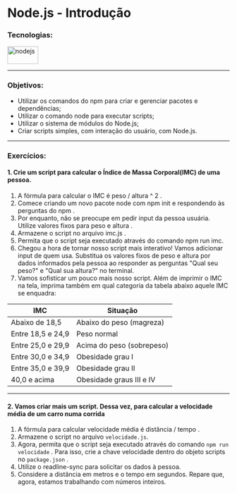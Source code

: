 # Node.js - Introdução

### Tecnologias:

<img src="https://upload.wikimedia.org/wikipedia/commons/thumb/d/d9/Node.js_logo.svg/1024px-Node.js_logo.svg.png" alt="nodejs" width="70" height="40"/>

---

### Objetivos:

- Utilizar os comandos do npm para criar e gerenciar pacotes e dependências;
- Utilizar o comando node para executar scripts;
- Utilizar o sistema de módulos do Node.js;
- Criar scripts simples, com interação do usuário, com Node.js.

---

### Exercícios:

#### **1. Crie um script para calcular o Índice de Massa Corporal(IMC) de uma pessoa.**
1. A fórmula para calcular o IMC é peso / altura ^ 2 .
2. Comece criando um novo pacote node com npm init e respondendo às perguntas do npm .
3. Por enquanto, não se preocupe em pedir input da pessoa usuária. Utilize valores fixos para peso e altura .
4. Armazene o script no arquivo imc.js .
5. Permita que o script seja executado através do comando npm run imc. 
6. Chegou a hora de tornar nosso script mais interativo! Vamos adicionar input de quem usa. Substitua os valores fixos de peso e altura por dados informados pela pessoa ao responder as perguntas "Qual seu peso?" e "Qual sua altura?" no terminal.
7. Vamos sofisticar um pouco mais nosso script. Além de imprimir o IMC na tela, imprima também em qual categoria da tabela abaixo aquele IMC se enquadra:


| IMC                                       | Situação                  |
| ----------------------------------------- | ------------------------- |
| Abaixo de 18,5                            | Abaixo do peso (magreza)  |
| Entre 18,5 e 24,9                         | Peso normal               |
| Entre 25,0 e 29,9                         | Acima do peso (sobrepeso) |
| Entre 30,0 e 34,9                         | Obesidade grau I          |
| Entre 35,0 e 39,9                         | Obesidade grau II         |
| 40,0 e acima                              | Obesidade graus III e IV  |

---
#### **2. Vamos criar mais um script. Dessa vez, para calcular a velocidade média de um carro numa corrida**
  1. A fórmula para calcular velocidade média é distância / tempo .
  2. Armazene o script no arquivo `velocidade.js`.
  3. Agora, permita que o script seja executado através do comando `npm run velocidade` . Para isso, crie a chave velocidade dentro do objeto scripts no `package.json` .
  4. Utilize o readline-sync para solicitar os dados à pessoa.
  5. Considere a distância em metros e o tempo em segundos. Repare que, agora, estamos trabalhando com números inteiros.